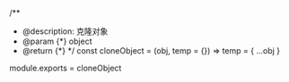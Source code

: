 /**
 * @description: 克隆对象
 * @param {*} object
 * @return {*}
 */
const cloneObject = (obj, temp = {}) => temp = { ...obj }


module.exports = cloneObject
